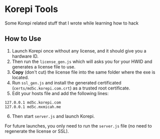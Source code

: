 # Korepi Tools

Some Korepi related stuff that I wrote while learning how to hack

## How to Use

1. Launch Korepi once without any license, and it should give you a hardware ID.
2. Then run the `license_gen.js` which will asks you for your HWID and generates a license file to use.
3. **Copy** (don't cut) the license file into the same folder where the exe is located.
4. Run `ssl_gen.js` and install the generated certificated (`certs/md5c.korepi.com.crt`) as a trusted root certificate.
5. Edit your hosts file and add the following lines:

```
127.0.0.1 md5c.korepi.com
127.0.0.1 md5c.mxmicah.me
```
6. Then start `server.js` and launch Korepi.

For future launches, you only need to run the `server.js` file (no need to regenerate the license or SSL).
